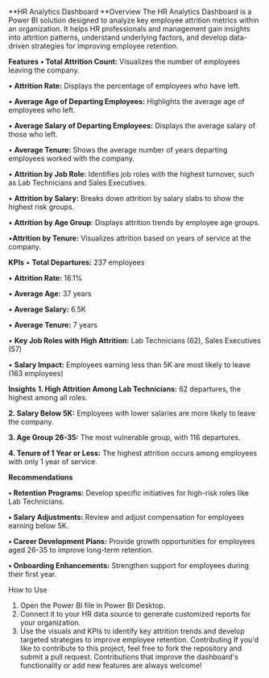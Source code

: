 **HR Analytics Dashboard
**Overview
The HR Analytics Dashboard is a Power BI solution designed to analyze key employee attrition metrics within an organization. It helps HR professionals and management gain insights into attrition patterns, understand underlying factors, and develop data-driven strategies for improving employee retention.

**Features**
**•	Total Attrition Count:** Visualizes the number of employees leaving the company.

•	**Attrition Rate:** Displays the percentage of employees who have left.

•	**Average Age of Departing Employees:** Highlights the average age of employees who left.

•	**Average Salary of Departing Employees:** Displays the average salary of those who left.

•	**Average Tenure:** Shows the average number of years departing employees worked with the company.

•	**Attrition by Job Role:** Identifies job roles with the highest turnover, such as Lab Technicians and Sales Executives.

•	**Attrition by Salary:** Breaks down attrition by salary slabs to show the highest risk groups.

•	**Attrition by Age Group**: Displays attrition trends by employee age groups.

•**Attrition by Tenure:** Visualizes attrition based on years of service at the company.

**KPIs**
•	**Total Departures:** 237 employees

•	**Attrition Rate:** 16.1%

•	**Average Age:** 37 years

•	**Average Salary:** 6.5K

•	**Average Tenure:** 7 years

•	**Key Job Roles with High Attrition:** Lab Technicians (62), Sales Executives (57)

•	**Salary Impact:** Employees earning less than 5K are most likely to leave (163 employees)

**Insights**
**1.	High Attrition Among Lab Technicians:** 62 departures, the highest among all roles.

**2.	Salary Below 5K:** Employees with lower salaries are more likely to leave the company.

**3.	Age Group 26-35:** The most vulnerable group, with 116 departures.

**4.	Tenure of 1 Year or Less:** The highest attrition occurs among employees with only 1 year of service.

**Recommendations**

**•	Retention Programs:** Develop specific initiatives for high-risk roles like Lab Technicians.

**•	Salary Adjustments:** Review and adjust compensation for employees earning below 5K.

**•	Career Development Plans:** Provide growth opportunities for employees aged 26-35 to improve long-term retention.

**•	Onboarding Enhancements:** Strengthen support for employees during their first year.

How to Use

1.	Open the Power BI file in Power BI Desktop.
2.	Connect it to your HR data source to generate customized reports for your organization.
3.	Use the visuals and KPIs to identify key attrition trends and develop targeted strategies to improve employee retention.
Contributing
If you'd like to contribute to this project, feel free to fork the repository and submit a pull request. Contributions that improve the dashboard's functionality or add new features are always welcome!

